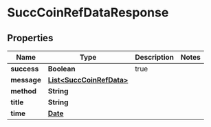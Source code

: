
# SuccCoinRefDataResponse

## Properties
Name | Type | Description | Notes
------------ | ------------- | ------------- | -------------
**success** | **Boolean** | true | 
**message** | [**List&lt;SuccCoinRefData&gt;**](SuccCoinRefData.md) |  | 
**method** | **String** |  | 
**title** | **String** |  | 
**time** | [**Date**](Date.md) |  | 



